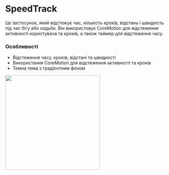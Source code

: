 # SpeedTrack

Це застосунок, який відстежує час, кількість кроків, відстань і швидкість під час бігу або ходьби. Він використовує CoreMotion для відстеження активності користувача та кроків, а також таймер для відстеження часу.

### Особливості

+ Відстеження часу, кроків, відстані та швидкості
+ Використання CoreMotion для відстеження активності та кроків
+ Темна тема з градієнтним фоном

  
<img src="https://github.com/ItsMeIns/SpeedTrack/assets/106601710/9ed8032b-4e1f-44f4-9e1c-e4445ae2759a" width="300" />
